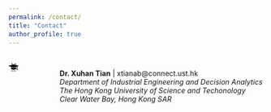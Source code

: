 ```yaml
---
permalink: /contact/
title: "Contact"
author_profile: true
---
```


<br>
<div class="row">
  <div class="column" style="float:left;width:20%;">
    <img src="/images/Picture2.png" style="vertical-align:middle;width:20%;" >
  </div>
  <div class="column" style="float:left;width:80%;">
    <p vertical-align="middle"> <b>Dr. Xuhan Tian</b> | 
    xtianab@connect.ust.hk <br>
    <i> Department of Industrial Engineering and Decision Analytics 
      The Hong Kong University of Science and Techonology
      Clear Water Bay, Hong Kong SAR </i>
   </p>  
  </div>
</div>

